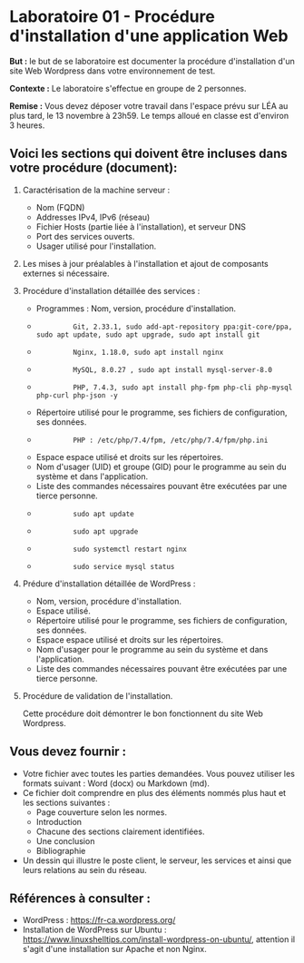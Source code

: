 # Laboratoire 01 - Procédure d'installation d'une application Web



**But :** le but de se laboratoire est documenter la procédure d'installation d'un site Web Wordpress dans votre environnement de test.



**Contexte :** Le laboratoire s'effectue en groupe de 2 personnes.


**Remise :** Vous devez déposer votre travail dans l'espace prévu sur LÉA au plus tard, le 13 novembre à 23h59.
Le temps alloué en classe est d'environ 3 heures.


## Voici les sections qui doivent être incluses dans votre procédure (document):



1. Caractérisation de la machine serveur :
   
   - Nom (FQDN)
   - Addresses IPv4, IPv6 (réseau) 
   - Fichier Hosts (partie liée à l'installation), et serveur DNS
   - Port des services ouverts.
   - Usager utilisé pour l'installation.



2. Les mises à jour préalables à l'installation et ajout de composants externes si nécessaire.



3. Procédure d'installation détaillée des services :
   
   - Programmes : Nom, version, procédure d'installation.
   -              Git, 2.33.1, sudo add-apt-repository ppa:git-core/ppa, sudo apt update, sudo apt upgrade, sudo apt install git
   -              Nginx, 1.18.0, sudo apt install nginx
   -              MySQL, 8.0.27 , sudo apt install mysql-server-8.0
   -              PHP, 7.4.3, sudo apt install php-fpm php-cli php-mysql php-curl php-json -y
  
   - Répertoire utilisé pour le programme, ses fichiers de configuration, ses données.
   -              PHP : /etc/php/7.4/fpm, /etc/php/7.4/fpm/php.ini 
   - Espace espace utilisé et droits sur les répertoires.
   - Nom d'usager (UID) et groupe (GID) pour le programme au sein du système et dans l'application.
   - Liste des commandes nécessaires pouvant être exécutées par une tierce personne.
   -              sudo apt update
   -              sudo apt upgrade
   -              sudo systemctl restart nginx 
   -              sudo service mysql status



4. Prédure d'installation détaillée de WordPress :
   
   - Nom, version, procédure d'installation.
   - Espace utilisé.
   - Répertoire utilisé pour le programme, ses fichiers de configuration, ses données.
   - Espace espace utilisé et droits sur les répertoires.
   - Nom d'usager pour le programme au sein du système et dans l'application.
   - Liste des commandes nécessaires pouvant être exécutées par une tierce personne.



5. Procédure de validation de l'installation.



   Cette procédure doit démontrer le bon fonctionnent du site Web Wordpress.



## Vous devez fournir :



- Votre fichier avec toutes les parties demandées. Vous pouvez utiliser les formats suivant : Word (docx) ou Markdown (md).
- Ce fichier doit comprendre en plus des éléments nommés plus haut et les sections suivantes :
    - Page couverture selon les normes.
    - Introduction
    - Chacune des sections clairement identifiées.
    - Une conclusion
    - Bibliographie
- Un dessin qui illustre le poste client, le serveur, les services et ainsi que leurs relations au sein du réseau.



## Références à consulter :

- WordPress : https://fr-ca.wordpress.org/
- Installation de WordPress sur Ubuntu : https://www.linuxshelltips.com/install-wordpress-on-ubuntu/, attention il s'agit d'une installation sur Apache et non Nginx.
